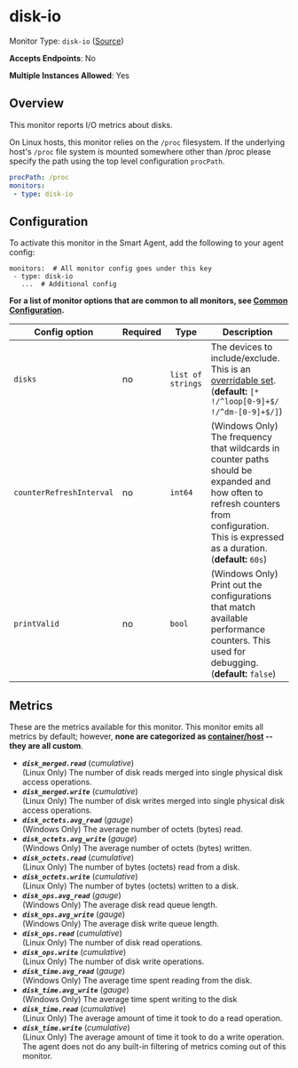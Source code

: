 <!--- GENERATED BY gomplate from scripts/docs/monitor-page.md.tmpl --->

# disk-io

Monitor Type: `disk-io` ([Source](https://github.com/signalfx/signalfx-agent/tree/master/internal/monitors/diskio))

**Accepts Endpoints**: No

**Multiple Instances Allowed**: Yes

## Overview

This monitor reports I/O metrics about disks.

On Linux hosts, this monitor relies on the `/proc` filesystem.
If the underlying host's `/proc` file system is mounted somewhere other than
/proc please specify the path using the top level configuration `procPath`.

```yaml
procPath: /proc
monitors:
 - type: disk-io
```


## Configuration

To activate this monitor in the Smart Agent, add the following to your
agent config:

```
monitors:  # All monitor config goes under this key
 - type: disk-io
   ...  # Additional config
```

**For a list of monitor options that are common to all monitors, see [Common
Configuration](../monitor-config.md#common-configuration).**


| Config option | Required | Type | Description |
| --- | --- | --- | --- |
| `disks` | no | `list of strings` | The devices to include/exclude. This is an [overridable set](https://docs.signalfx.com/en/latest/integrations/agent/filtering.html#overridable-filters). (**default:** `[* !/^loop[0-9]+$/ !/^dm-[0-9]+$/]`) |
| `counterRefreshInterval` | no | `int64` | (Windows Only) The frequency that wildcards in counter paths should be expanded and how often to refresh counters from configuration. This is expressed as a duration. (**default:** `60s`) |
| `printValid` | no | `bool` | (Windows Only) Print out the configurations that match available performance counters.  This used for debugging. (**default:** `false`) |


## Metrics

These are the metrics available for this monitor.
This monitor emits all metrics by default; however, **none are categorized as
[container/host](https://docs.signalfx.com/en/latest/admin-guide/usage.html#about-custom-bundled-and-high-resolution-metrics)
-- they are all custom**.



 - ***`disk_merged.read`*** (*cumulative*)<br>    (Linux Only) The number of disk reads merged into single physical disk access operations.
 - ***`disk_merged.write`*** (*cumulative*)<br>    (Linux Only) The number of disk writes merged into single physical disk access operations.
 - ***`disk_octets.avg_read`*** (*gauge*)<br>    (Windows Only) The average number of octets (bytes) read.
 - ***`disk_octets.avg_write`*** (*gauge*)<br>    (Windows Only) The average number of octets (bytes) written.
 - ***`disk_octets.read`*** (*cumulative*)<br>    (Linux Only) The number of bytes (octets) read from a disk.
 - ***`disk_octets.write`*** (*cumulative*)<br>    (Linux Only) The number of bytes (octets) written to a disk.
 - ***`disk_ops.avg_read`*** (*gauge*)<br>    (Windows Only) The average disk read queue length.
 - ***`disk_ops.avg_write`*** (*gauge*)<br>    (Windows Only) The average disk write queue length.
 - ***`disk_ops.read`*** (*cumulative*)<br>    (Linux Only) The number of disk read operations.
 - ***`disk_ops.write`*** (*cumulative*)<br>    (Linux Only) The number of disk write operations.
 - ***`disk_time.avg_read`*** (*gauge*)<br>    (Windows Only) The average time spent reading from the disk.
 - ***`disk_time.avg_write`*** (*gauge*)<br>    (Windows Only) The average time spent writing to the disk
 - ***`disk_time.read`*** (*cumulative*)<br>    (Linux Only) The average amount of time it took to do a read operation.
 - ***`disk_time.write`*** (*cumulative*)<br>    (Linux Only) The average amount of time it took to do a write operation.
The agent does not do any built-in filtering of metrics coming out of this
monitor.


